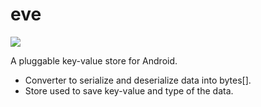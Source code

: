 # eve

[![](https://jitpack.io/v/IsUncommon/eve.svg)](https://jitpack.io/#IsUncommon/eve)

A pluggable key-value store for Android.

- Converter to serialize and deserialize data into bytes[].
- Store used to save key-value and type of the data.


